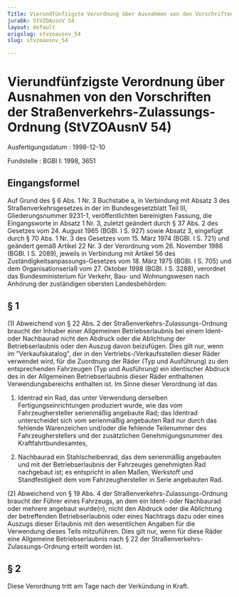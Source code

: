 ```yaml
---
Title: Vierundfünfzigste Verordnung über Ausnahmen von den Vorschriften der Straßenverkehrs-Zulassungs-Ordnung
jurabk: StVZOAusnV 54
layout: default
origslug: stvzoausnv_54
slug: stvzoausnv_54

---
```


# Vierundfünfzigste Verordnung über Ausnahmen von den Vorschriften der Straßenverkehrs-Zulassungs-Ordnung (StVZOAusnV 54)

Ausfertigungsdatum
:   1998-12-10

Fundstelle
:   BGBl I: 1998, 3651

## Eingangsformel

Auf Grund des § 6 Abs. 1 Nr. 3 Buchstabe a, in Verbindung mit Absatz 3
des Straßenverkehrsgesetzes in der im Bundesgesetzblatt Teil III,
Gliederungsnummer 9231-1, veröffentlichten bereinigten Fassung, die
Eingangsworte in Absatz 1 Nr. 3, zuletzt geändert durch § 37 Abs. 2
des Gesetzes vom 24. August 1965 (BGBl. I S. 927) sowie Absatz 3,
eingefügt durch § 70 Abs. 1 Nr. 3 des Gesetzes vom 15. März 1974
(BGBl. I S. 721) und geändert gemäß Artikel 22 Nr. 3 der Verordnung
vom 26. November 1986 (BGBl. I S. 2089), jeweils in Verbindung mit
Artikel 56 des Zuständigkeitsanpassungs-Gesetzes vom 18. März 1975
(BGBl. I S. 705) und dem Organisationserlaß vom 27. Oktober 1998
(BGBl. I S. 3288), verordnet das Bundesministerium für Verkehr, Bau-
und Wohnungswesen nach Anhörung der zuständigen obersten
Landesbehörden:

## § 1

(1) Abweichend von § 22 Abs. 2 der Straßenverkehrs-Zulassungs-Ordnung
braucht der Inhaber einer Allgemeinen Betriebserlaubnis bei einem
Ident- oder Nachbaurad nicht den Abdruck oder die Ablichtung der
Betriebserlaubnis oder den Auszug davon beizufügen. Dies gilt nur,
wenn im "Verkaufskatalog", der in den Vertriebs-/Verkaufsstellen
dieser Räder verwendet wird, für die Zuordnung der Räder (Typ und
Ausführung) zu den entsprechenden Fahrzeugen (Typ und Ausführung) ein
identischer Abdruck des in der Allgemeinen Betriebserlaubnis dieser
Räder enthaltenen Verwendungsbereichs enthalten ist. Im Sinne dieser
Verordnung ist das

1.  Identrad ein Rad, das unter Verwendung derselben
    Fertigungseinrichtungen produziert wurde, wie das vom
    Fahrzeughersteller serienmäßig angebaute Rad; das Identrad
    unterscheidet sich vom serienmäßig angebauten Rad nur durch das
    fehlende Warenzeichen und/oder die fehlende Teilenummer des
    Fahrzeugherstellers und der zusätzlichen Genehmigungsnummer des
    Kraftfahrtbundesamtes,


2.  Nachbaurad ein Stahlscheibenrad, das dem serienmäßig angebauten und
    mit der Betriebserlaubnis
    der                    Fahrzeuges genehmigten Rad nachgebaut ist; es
    entspricht in allen Maßen, Werkstoff und Standfestigkeit dem vom
    Fahrzeughersteller in Serie angebauten Rad.




(2) Abweichend von § 19 Abs. 4 der Straßenverkehrs-Zulassungs-Ordnung
braucht der Führer eines Fahrzeugs, an dem ein Ident- oder Nachbaurad
oder mehrere angebaut wurde(n), nicht den Abdruck oder die Ablichtung
der betreffenden Betriebserlaubnis oder eines Nachtrags dazu oder
eines Auszugs dieser Erlaubnis mit den wesentlichen Angaben für die
Verwendung dieses Teils mitzuführen. Dies gilt nur, wenn für diese
Räder eine Allgemeine Betriebserlaubnis nach § 22 der Straßenverkehrs-
Zulassungs-Ordnung erteilt worden ist.

## § 2

Diese Verordnung tritt am Tage nach der Verkündung in Kraft.

